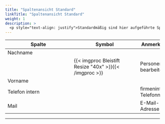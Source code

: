 ```yaml
---
title: "Spaltenansicht Standard"
linkTitle: "Spaltenansicht Standard"
weight: 1
description: >
  <p style="text-align: justify">Standardmäßig sind hier aufgeführte Spalten sichtbar</p>
---
```

|<div style="width:200px">Spalte</div>|<div style="width:200px">Symbol</div>|Anmerkungen|
|---|---|---|
|Nachname|||
||{{< imgproc Bleistift Resize "40x" >}}{{< /imgproc >}}|Personendaten bearbeiten|
|Vorname|||
|Telefon intern||firmeninterne Telefonnummer|
|Mail||E-Mail-Adresse|
---

